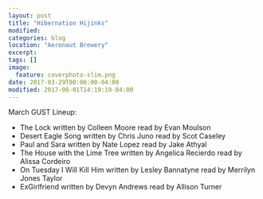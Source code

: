 ```yaml
---
layout: post
title: "Hibernation Hijinks"
modified:
categories: blog
location: "Aeronaut Brewery"
excerpt:
tags: []
image:
  feature: coverphoto-slim.png
date: 2017-03-29T00:00:00-04:00
modified: 2017-08-01T14:19:19-04:00
---
```


March GUST Lineup: 

* The Lock	written by	Colleen Moore	read by	Evan Moulson
* Desert Eagle Song	written by	Chris Juno	read by	Scot Caseley
* Paul and Sara	written by	Nate Lopez	read by	Jake Athyal
* The House with the Lime Tree	written by	Angelica Recierdo	read by	Alissa Cordeiro
* On Tuesday I Will Kill Him	written by	Lesley Bannatyne	read by	Merrilyn Jones Taylor
* ExGirlfriend	written by	Devyn Andrews	read by	Allison Turner
